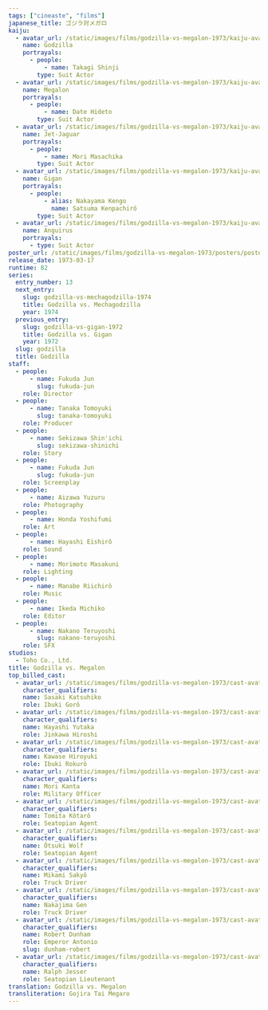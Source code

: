 ```yaml
---
tags: ["cineaste", "films"]
japanese_title: ゴジラ対メガロ
kaiju:
  - avatar_url: /static/images/films/godzilla-vs-megalon-1973/kaiju-avatars/shinji-takagi-0.webp
    name: Godzilla
    portrayals:
      - people:
          - name: Takagi Shinji
        type: Suit Actor
  - avatar_url: /static/images/films/godzilla-vs-megalon-1973/kaiju-avatars/hideto-date-0.webp
    name: Megalon
    portrayals:
      - people:
          - name: Date Hideto
        type: Suit Actor
  - avatar_url: /static/images/films/godzilla-vs-megalon-1973/kaiju-avatars/masachika-mori-0.webp
    name: Jet-Jaguar
    portrayals:
      - people:
          - name: Mori Masachika
        type: Suit Actor
  - avatar_url: /static/images/films/godzilla-vs-megalon-1973/kaiju-avatars/kenpachiro-satsuma-0.webp
    name: Gigan
    portrayals:
      - people:
          - alias: Nakayama Kengo
            name: Satsuma Kenpachirô
        type: Suit Actor
  - avatar_url: /static/images/films/godzilla-vs-megalon-1973/kaiju-avatars/anguirus.webp
    name: Anguirus
    portrayals:
      - type: Suit Actor
poster_url: /static/images/films/godzilla-vs-megalon-1973/posters/poster.webp
release_date: 1973-03-17
runtime: 82
series:
  entry_number: 13
  next_entry:
    slug: godzilla-vs-mechagodzilla-1974
    title: Godzilla vs. Mechagodzilla
    year: 1974
  previous_entry:
    slug: godzilla-vs-gigan-1972
    title: Godzilla vs. Gigan
    year: 1972
  slug: godzilla
  title: Godzilla
staff:
  - people:
      - name: Fukuda Jun
        slug: fukuda-jun
    role: Director
  - people:
      - name: Tanaka Tomoyuki
        slug: tanaka-tomoyuki
    role: Producer
  - people:
      - name: Sekizawa Shin'ichi
        slug: sekizawa-shinichi
    role: Story
  - people:
      - name: Fukuda Jun
        slug: fukuda-jun
    role: Screenplay
  - people:
      - name: Aizawa Yuzuru
    role: Photography
  - people:
      - name: Honda Yoshifumi
    role: Art
  - people:
      - name: Hayashi Eishirô
    role: Sound
  - people:
      - name: Morimoto Masakuni
    role: Lighting
  - people:
      - name: Manabe Riichirô
    role: Music
  - people:
      - name: Ikeda Michiko
    role: Editor
  - people:
      - name: Nakano Teruyoshi
        slug: nakano-teruyoshi
    role: SFX
studios:
  - Toho Co., Ltd.
title: Godzilla vs. Megalon
top_billed_cast:
  - avatar_url: /static/images/films/godzilla-vs-megalon-1973/cast-avatars/katsuhiko-sasaki-0.webp
    character_qualifiers:
    name: Sasaki Katsuhiko
    role: Ibuki Gorô
  - avatar_url: /static/images/films/godzilla-vs-megalon-1973/cast-avatars/yutaka-hayashi-0.webp
    character_qualifiers:
    name: Hayashi Yutaka
    role: Jinkawa Hiroshi
  - avatar_url: /static/images/films/godzilla-vs-megalon-1973/cast-avatars/hiroyuki-kawase-0.webp
    character_qualifiers:
    name: Kawase Hiroyuki
    role: Ibuki Rokurô
  - avatar_url: /static/images/films/godzilla-vs-megalon-1973/cast-avatars/kanta-mori-0.webp
    character_qualifiers:
    name: Mori Kanta
    role: Military Officer
  - avatar_url: /static/images/films/godzilla-vs-megalon-1973/cast-avatars/kotaro-tomita-0.webp
    character_qualifiers:
    name: Tomita Kôtarô
    role: Seatopian Agent
  - avatar_url: /static/images/films/godzilla-vs-megalon-1973/cast-avatars/wolf-otsuki-0.webp
    character_qualifiers:
    name: Ôtsuki Wolf
    role: Seatopian Agent
  - avatar_url: /static/images/films/godzilla-vs-megalon-1973/cast-avatars/sakyo-mikami-0.webp
    character_qualifiers:
    name: Mikami Sakyô
    role: Truck Driver
  - avatar_url: /static/images/films/godzilla-vs-megalon-1973/cast-avatars/gen-nakajima-0.webp
    character_qualifiers:
    name: Nakajima Gen
    role: Truck Driver
  - avatar_url: /static/images/films/godzilla-vs-megalon-1973/cast-avatars/robert-dunham-0.webp
    character_qualifiers:
    name: Robert Dunham
    role: Emperor Antonio
    slug: dunham-robert
  - avatar_url: /static/images/films/godzilla-vs-megalon-1973/cast-avatars/ralph-jesser-0.webp
    character_qualifiers:
    name: Ralph Jesser
    role: Seatopian Lieutenant
translation: Godzilla vs. Megalon
transliteration: Gojira Tai Megaro
---
```

